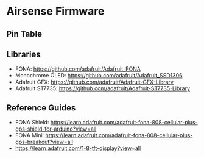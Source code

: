 # Airsense Firmware

## Pin Table


## Libraries
* FONA: https://github.com/adafruit/Adafruit_FONA
* Monochrome OLED: https://github.com/adafruit/Adafruit_SSD1306
* Adafruit GFX: https://github.com/adafruit/Adafruit-GFX-Library
* Adafruit ST7735: https://github.com/adafruit/Adafruit-ST7735-Library

## Reference Guides
* FONA Shield: https://learn.adafruit.com/adafruit-fona-808-cellular-plus-gps-shield-for-arduino?view=all
* FONA Mini: https://learn.adafruit.com/adafruit-fona-808-cellular-plus-gps-breakout?view=all
* https://learn.adafruit.com/1-8-tft-display?view=all
